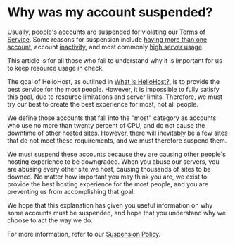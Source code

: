 # Why was my account suspended?

Usually, people's accounts are suspended for violating our [Terms of Service](terms.md). Some reasons for suspension include [having more than one account](../accounts/suspension-policy.md#duplicate-accounts), account [inactivity](../accounts/suspension-policy.md#inactivity-policy), and most commonly [high server usage](../accounts/suspension-policy.md#high-server-usage).

This article is for all those who fail to understand why it is important for us to keep resource usage in check.

The goal of HelioHost, as outlined in [What is HelioHost?](heliohost.md), is to provide the best service for the most people. However, it is impossible to fully satisfy this goal, due to resource limitations and server limits. Therefore, we must try our best to create the best experience for most, not all people.

We define those accounts that fall into the "most" category as accounts who use no more than twenty percent of CPU, and do not cause the downtime of other hosted sites. However, there will inevitably be a few sites that do not meet these requirements, and we must therefore suspend them.

We must suspend these accounts because they are causing other people's hosting experience to be downgraded. When you abuse our servers, you are abusing every other site we host, causing thousands of sites to be downed. No matter how important you may think you are, we exist to provide the best hosting experience for the most people, and you are preventing us from accomplishing that goal.

We hope that this explanation has given you useful information on why some accounts must be suspended, and hope that you understand why we choose to act the way we do.

For more information, refer to our [Suspension Policy](../accounts/suspension-policy.md).

